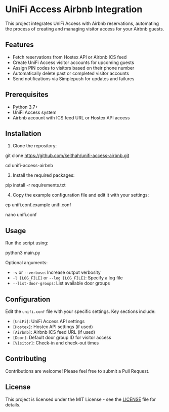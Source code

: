 # UniFi Access Airbnb Integration

This project integrates UniFi Access with Airbnb reservations, automating the process of creating and managing visitor access for your Airbnb guests.

## Features

- Fetch reservations from Hostex API or Airbnb ICS feed
- Create UniFi Access visitor accounts for upcoming guests
- Assign PIN codes to visitors based on their phone number
- Automatically delete past or completed visitor accounts
- Send notifications via Simplepush for updates and failures

## Prerequisites

- Python 3.7+
- UniFi Access system
- Airbnb account with ICS feed URL or Hostex API access

## Installation

1. Clone the repository:

git clone https://github.com/keithah/unifi-access-airbnb.git

cd unifi-access-airbnb

3. Install the required packages:

pip install -r requirements.txt

4. Copy the example configuration file and edit it with your settings:

cp unifi.conf.example unifi.conf

nano unifi.conf

## Usage

Run the script using:

python3 main.py

Optional arguments:
- `-v` or `--verbose`: Increase output verbosity
- `-l [LOG_FILE]` or `--log [LOG_FILE]`: Specify a log file
- `--list-door-groups`: List available door groups

## Configuration

Edit the `unifi.conf` file with your specific settings. Key sections include:
- `[UniFi]`: UniFi Access API settings
- `[Hostex]`: Hostex API settings (if used)
- `[Airbnb]`: Airbnb ICS feed URL (if used)
- `[Door]`: Default door group ID for visitor access
- `[Visitor]`: Check-in and check-out times

## Contributing

Contributions are welcome! Please feel free to submit a Pull Request.

## License

This project is licensed under the MIT License - see the [LICENSE](LICENSE) file for details.


